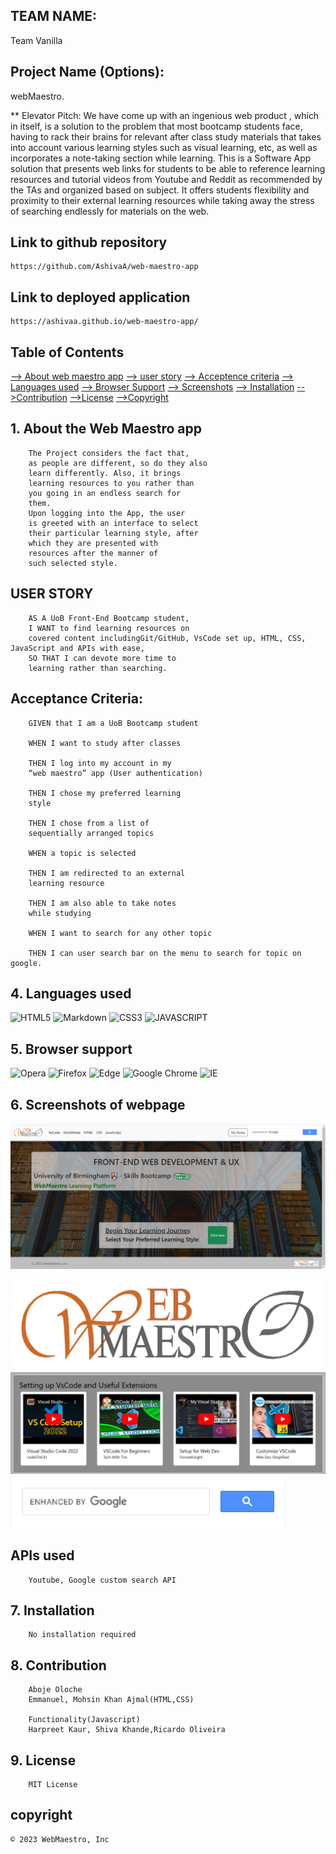 ## TEAM NAME:

Team Vanilla

## Project Name (Options):

webMaestro.

\*\* Elevator Pitch:
We have come up with an ingenious
web product , which in itself, is a
solution to the problem that most
bootcamp students face, having to
rack their brains for relevant after
class study materials that takes into
account various learning styles such
as visual learning, etc, as well as
incorporates a note-taking section
while learning.
This is a Software App solution that
presents web links for students to
be able to reference learning resources
and tutorial videos from Youtube and
Reddit as recommended by the TAs
and organized based on subject. It
offers students flexibility and
proximity to their external learning
resources while taking away the
stress of searching endlessly for
materials on the web.

## Link to github repository

    https://github.com/AshivaA/web-maestro-app

## Link to deployed application
    https://ashivaa.github.io/web-maestro-app/  


## Table of Contents

[--> About web maestro app](#about-me)
[--> user story](#user-story)
[--> Acceptence criteria](#acceptance-criteria)
[--> Languages used](#5-languages-used)
[--> Browser Support](#6-browser-support)
[--> Screenshots](#7-screenshots-of-webpage)
[--> Installation](#8-installation)
[-->Contribution](#9-contribution)
[-->License](#10-license)
[-->Copyright](#copyright)

## 1. About the Web Maestro app

        The Project considers the fact that,
        as people are different, so do they also
        learn differently. Also, it brings
        learning resources to you rather than
        you going in an endless search for
        them.
        Upon logging into the App, the user
        is greeted with an interface to select
        their particular learning style, after
        which they are presented with
        resources after the manner of
        such selected style.

## USER STORY

        AS A UoB Front-End Bootcamp student,
        I WANT to find learning resources on
        covered content includingGit/GitHub, VsCode set up, HTML, CSS, JavaScript and APIs with ease,
        SO THAT I can devote more time to
        learning rather than searching.

## Acceptance Criteria:

        GIVEN that I am a UoB Bootcamp student

        WHEN I want to study after classes

        THEN I log into my account in my
        “web maestro” app (User authentication)

        THEN I chose my preferred learning
        style

        THEN I chose from a list of
        sequentially arranged topics

        WHEN a topic is selected

        THEN I am redirected to an external
        learning resource

        THEN I am also able to take notes
        while studying

        WHEN I want to search for any other topic

        THEN I can user search bar on the menu to search for topic on google.

## 4. Languages used

![HTML5](https://img.shields.io/badge/html5-%23E34F26.svg?style=for-the-badge&logo=html5&logoColor=white)
![Markdown](https://img.shields.io/badge/markdown-%23000000.svg?style=for-the-badge&logo=markdown&logoColor=white)
![CSS3](https://img.shields.io/badge/css3-%231572B6.svg?style=for-the-badge&logo=css3&logoColor=white)
![JAVASCRIPT](https://img.shields.io/badge/JAVASCRIPT-%231572B6.svg?style=for-the-badge&logo=css3&logoColor=white)

## 5. Browser support

![Opera](https://img.shields.io/badge/Opera-FF1B2D?style=for-the-badge&logo=Opera&logoColor=white)
![Firefox](https://img.shields.io/badge/Firefox-FF7139?style=for-the-badge&logo=Firefox-Browser&logoColor=white)
![Edge](https://img.shields.io/badge/Edge-0078D7?style=for-the-badge&logo=Microsoft-edge&logoColor=white)
![Google Chrome](https://img.shields.io/badge/Google%20Chrome-4285F4?style=for-the-badge&logo=GoogleChrome&logoColor=white)
![IE](https://img.shields.io/badge/Internet%20Explorer-0076D6?style=for-the-badge&logo=Internet%20Explorer&logoColor=white)

## 6. Screenshots of webpage

![](./assets/images/deployed%20page.png "my image")

![](./assets/images/WEB%20MAESTRO.png "my image")
![](./assets/images/youtube.png "my image")
![](./assets/images/search-button.png "my image")





## APIs used

        Youtube, Google custom search API

## 7. Installation

        No installation required

## 8. Contribution

        Aboje Oloche
        Emmanuel, Mohsin Khan Ajmal(HTML,CSS)

        Functionality(Javascript)
        Harpreet Kaur, Shiva Khande,Ricardo Oliveira

## 9. License

        MIT License

## copyright

    © 2023 WebMaestro, Inc
